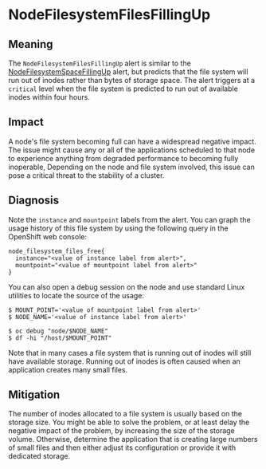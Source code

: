 # NodeFilesystemFilesFillingUp

## Meaning

The `NodeFilesystemFilesFillingUp` alert is similar to the
[NodeFilesystemSpaceFillingUp][1] alert, but predicts that the file system will
run out of inodes rather than bytes of storage space. The alert triggers at a
`critical` level when the file system is predicted to run out of available
inodes within four hours.

## Impact

A node's file system becoming full can have a widespread negative impact. The
issue might cause any or all of the applications scheduled to that node to
experience anything from degraded performance to becoming fully inoperable,
Depending on the node and file system involved, this issue can pose a critical
threat to the stability of a cluster.

## Diagnosis

Note the `instance` and `mountpoint` labels from the alert. You can graph the
usage history of this file system by using the following query in the OpenShift
web console:

```text
node_filesystem_files_free{
  instance="<value of instance label from alert>",
  mountpoint="<value of mountpoint label from alert>"
}
```

You can also open a debug session on the node and use standard Linux utilities
to locate the source of the usage:

```console
$ MOUNT_POINT='<value of mountpoint label from alert>'
$ NODE_NAME='<value of instance label from alert>'

$ oc debug "node/$NODE_NAME"
$ df -hi "/host/$MOUNT_POINT"
```

Note that in many cases a file system that is running out of inodes will still
have available storage. Running out of inodes is often caused when an
application creates many small files.

## Mitigation

The number of inodes allocated to a file system is usually based on the storage
size. You might be able to solve the problem, or at least delay the negative
impact of the problem, by increasing the size of the storage volume. Otherwise,
determine the application that is creating large numbers of small files and
then either adjust its configuration or provide it with dedicated storage.

[1]: https://github.com/openshift/runbooks/blob/master/alerts/cluster-monitoring-operator/NodeFilesystemSpaceFillingUp.md
